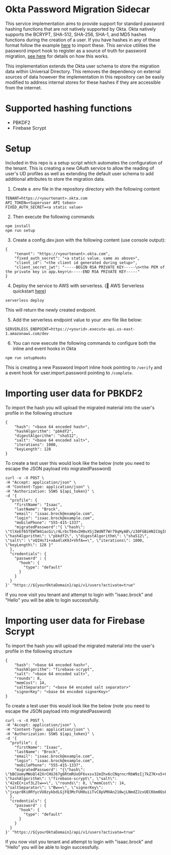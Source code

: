 # Okta Password Migration Sidecar

This service implementation aims to provide support for standard password
hashing functions that are not natively supported by Okta. Okta natively
supports the BCRYPT, SHA-512, SHA-256, SHA-1, and MD5 hashes functions during
the creation of a user. If you have hashes in any of these format follow the
example
[here](https://developer.okta.com/docs/reference/api/users/#create-user-with-imported-hashed-password)
to import these. This service utilities the password import hook to register as
a source of truth for password migration, [see
here](https://developer.okta.com/docs/reference/password-hook/) for details on
how this works.

This implementation extends the Okta user schema to store the migration data
within Universal Directory. This removes the dependency on external sources of
data however the implementation in this repository can be easily modified to
address internal stores for these hashes if they are accessible from the internet.

# Supported hashing functions
* PBKDF2
* Firebase Scrypt

# Setup

Included in this repo is a setup script which automates the configuration of the
tenant. This is creating a new OAuth service to allow the reading of user's UD
profiles as well as extending the default user schema to add additional
attributes to store the migration data.

1. Create a .env file in the repository directory with the following content

```
TENANT=https://<yourtenant>.okta.com
API_TOKEN=<Superuser API token>
FIXED_AUTH_SECRET=<a static value>
```

2. Then execute the following commands

```
npm install
npm run setup
```

3. Create a config.dev.json with the following content (use console output):

```
{
    "tenant": "https://<yourtenant>.okta.com",
    "fixed_auth_secret": "<a static value. same as above>",
    "client_id": "<the client id generated during setup>",
    "client_secret_jwt": "-----BEGIN RSA PRIVATE KEY-----\n<the PEM of the private key in app.key>\n-----END RSA PRIVATE KEY-----"
}
```

4. Deploy the service to AWS with serverless. (🚀 AWS Serverless quickstart
[here](https://www.serverless.com/framework/docs/providers/aws/guide/quick-start/))

```
serverless deploy
```

This will return the newly created endpoint. 

5. Add the serverless endpoint value to your .env file like below:

```
SERVERLESS_ENDPOINT=https://<yourid>.execute-api.us-east-1.amazonaws.com/dev
```

6. You can now execute the following commands to configure both the inline and
event hooks in Okta

```
npm run setupHooks
```

This is creating a new Password Import inline hook pointing to ```/verify``` and
a event hook for user.import.password pointing to ```/complete```.

# Importing user data for PBKDF2

To import the hash you will upload the migrated material into the user's profile
in the following structure

```
{ 
    "hash": "<base 64 encoded hash>",
    "hashAlgorithm": "pbkdf2",
    "digestAlgorithm": "sha512",
    "salt": "<base 64 encoded salt>",
    "iterations": 1000,
    "keyLength": 128 
}
```

To create a test user this would look like the below (note you need to escape
the JSON payload into migratedPassword)

```
curl -v -X POST \
-H "Accept: application/json" \
-H "Content-Type: application/json" \
-H "Authorization: SSWS ${api_token}" \
-d '{
  "profile": {
    "firstName": "Isaac",
    "lastName": "Brock",
    "email": "isaac.brock@example.com",
    "login": "isaac.brock@example.com",
    "mobilePhone": "555-415-1337",
    "migratedPassword":"{ \"hash\": \"tlXeEf65TEWTW41acGi\/4LrbcT84v2H0vXSjIWdNT7Wr79qHyAB\/z30FGBiHNICUgIGKzWgA3FH5oMGHUesR+uwuWf0PhVA0seFeYi16tFMMwVdsJZjze0paBsVGxkCJ6yiL57jbe0v3MOGsPKMNUOb2n1kZk9fooajNBoTqGF4=\", \"hashAlgorithm\": \"pbkdf2\", \"digestAlgorithm\": \"sha512\", \"salt\": \"vQIHs71+xAa4lxK9J+VhfA==\", \"iterations\": 1000, \"keyLength\": 128 }"
  },
  "credentials": {
    "password" : {
      "hook": {
        "type": "default"
      }
    }
  }
}' "https://${yourOktaDomain}/api/v1/users?activate=true"
```

If you now visit you tenant and attempt to login with "isaac.brock" and "Hello" you
will be able to login successfully.


# Importing user data for Firebase Scrypt

To import the hash you will upload the migrated material into the user's profile
in the following structure

```
{ 
    "hash": "<base 64 encoded hash>",
    "hashAlgorithm": "firebase-scrypt",
    "salt": "<base 64 encoded salt>",
    "rounds": 8,
    "memCost": 14,
    "saltSeparator": "<base 64 encoded salt separator>"
    "signerKey": "<base 64 encoded signerKey>" 
}
```

To create a test user this would look like the below (note you need to escape
the JSON payload into migratedPassword)

```
curl -v -X POST \
-H "Accept: application/json" \
-H "Content-Type: application/json" \
-H "Authorization: SSWS ${api_token}" \
-d '{
  "profile": {
    "firstName": "Isaac",
    "lastName": "Brock",
    "email": "isaac.brock@example.com",
    "login": "isaac.brock@example.com",
    "mobilePhone": "555-415-1337",
    "migratedPassword": "{\"hash\": \"bBCUomyMWoQl42XrCHUJ67g6RtmRUxOF6vxsv32mIhv6cCNqrncrRbW9zIj7kZ7K+x5+8/NcZG6PyiKxPmIDvg==\", \"hashAlgorithm\": \"firebase-scrypt\", \"salt\": \"42xEC+ixf3L2lw==\", \"rounds\": 8, \"memCost\": 14, \"saltSeparator\": \"Bw==\", \"signerKey\": \"jxspr8Ki0RYycVU8zykbdLGjFQ3McFUH0uiiTvC8pVMXAn210wjLNmdZJzxUECKbm0QsEmYUSDzZvpjeJ9WmXA==\"}"
  },
  "credentials": {
    "password" : {
      "hook": {
        "type": "default"
      }
    }
  }
}' "https://${yourOktaDomain}/api/v1/users?activate=true"
```

If you now visit you tenant and attempt to login with "isaac.brock" and "Hello" you
will be able to login successfully.